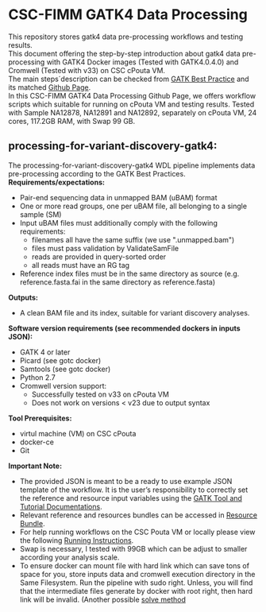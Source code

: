 # CSC-FIMM GATK4 Data Processing
This repository stores gatk4 data pre-processing workflows and testing results.   
This document offering the step-by-step introduction about gatk4 data pre-processing with GATK4 Docker images (Tested with GATK4.0.4.0) and Cromwell (Tested with v33) on CSC cPouta VM.  
The main steps´description can be checked from [GATK Best Practice](https://software.broadinstitute.org/gatk/best-practices/workflow?id=11165) and its matched [Github Page](https://github.com/gatk-workflows/gatk4-data-processing).  
In this CSC-FIMM GATK4 Data Processing Github Page, we offers workflow scripts which suitable for running on cPouta VM and testing results. Tested with Sample NA12878, NA12891 and NA12892, separately on cPouta VM, 24 cores, 117.2GB RAM, with Swap 99 GB.   
## **processing-for-variant-discovery-gatk4:**
The processing-for-variant-discovery-gatk4 WDL pipeline implements data pre-processing according to the GATK Best Practices.   
**Requirements/expectations:**  
  * Pair-end sequencing data in unmapped BAM (uBAM) format
  * One or more read groups, one per uBAM file, all belonging to a single sample (SM)
  * Input uBAM files must additionally comply with the following requirements:
    * filenames all have the same suffix (we use ".unmapped.bam")
    * files must pass validation by ValidateSamFile
    * reads are provided in query-sorted order
    * all reads must have an RG tag
  * Reference index files must be in the same directory as source (e.g. reference.fasta.fai in the same directory as reference.fasta)

**Outputs:**
  * A clean BAM file and its index, suitable for variant discovery analyses.  

**Software version requirements (see recommended dockers in inputs JSON):**
  * GATK 4 or later
  * Picard (see gotc docker)
  * Samtools (see gotc docker)
  * Python 2.7
  * Cromwell version support:
    * Successfully tested on v33 on cPouta VM
    * Does not work on versions < v23 due to output syntax  

**Tool Prerequisites:**
  * virtul machine (VM) on CSC cPouta
  * docker-ce
  * Git  

**Important Note:**
  * The provided JSON is meant to be a ready to use example JSON template of the workflow. It is the user’s responsibility to correctly set the reference and resource input variables using the [GATK Tool and Tutorial Documentations](https://software.broadinstitute.org/gatk/documentation/).
  * Relevant reference and resources bundles can be accessed in [Resource Bundle](https://software.broadinstitute.org/gatk/download/bundle).
  * For help running workflows on the CSC Pouta VM or locally please view the following [Running Instructions](https://github.com/github-fish/csc-fimm-workflow/tree/master/cf-seq-format-conversion).  
  * Swap is necessary, I tested with 99GB which can be adjust to smaller according your analysis scale.
  * To ensure docker can mount file with hard link which can save tons of space for you, store inputs data and cromwell execution directory in the Same Filesystem. Run the pipeline with sudo right. Unless, you will find that the intermediate files generate by docker with root right, then hard link will be invalid.
(Another possible [solve method](https://gatkforums.broadinstitute.org/wdl/discussion/9477/localization-via-hard-link-has-failed)
